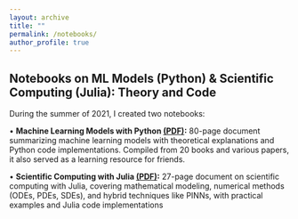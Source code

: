 ```yaml
---
layout: archive
title: ""
permalink: /notebooks/
author_profile: true
---
```



## Notebooks on ML Models (Python) & Scientific Computing (Julia): Theory and Code


During the summer of 2021, I created two notebooks:

•	**Machine Learning Models with Python [(PDF)](https://o2-ch4.github.io/files/ML_Notebooks.pdf):** 80-page document summarizing machine learning models with theoretical explanations and Python code implementations. Compiled from 20 books and various papers, it also served as a learning resource for friends.

•	**Scientific Computing with Julia [(PDF)](https://o2-ch4.github.io/files/Julia_Notebooks.pdf):** 27-page document on scientific computing with Julia, covering mathematical modeling, numerical methods (ODEs, PDEs, SDEs), and hybrid techniques like PINNs, with practical examples and Julia code implementations



